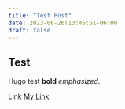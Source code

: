 ```yaml
---
title: "Test Post"
date: 2023-06-26T13:45:51-06:00
draft: false
---
```


## Test

Hugo test **bold** *emphasized*.

Link [My Link](https://example.com)